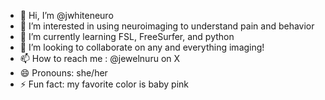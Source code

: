 - 👋 Hi, I’m @jwhiteneuro
- 👀 I’m interested in using neuroimaging to understand pain and behavior
- 🌱 I’m currently learning FSL, FreeSurfer, and python
- 💞️ I’m looking to collaborate on any and everything imaging!
- 📫 How to reach me : @jewelnuru on X
- 😄 Pronouns: she/her
- ⚡ Fun fact: my favorite color is baby pink 

<!---
jwhiteneuro/jwhiteneuro is a ✨ special ✨ repository because its `README.md` (this file) appears on your GitHub profile.
You can click the Preview link to take a look at your changes.
--->
